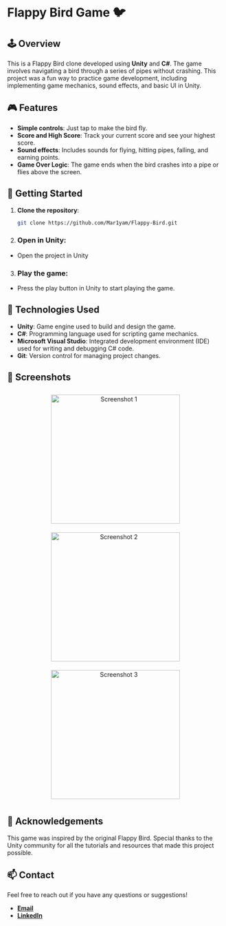 # Flappy Bird Game 🐦

## 🕹️ Overview
This is a Flappy Bird clone developed using **Unity** and **C#**. The game involves navigating a bird through a series of pipes without crashing. This project was a fun way to practice game development, including implementing game mechanics, sound effects, and basic UI in Unity.

## 🎮 Features
- **Simple controls**: Just tap to make the bird fly.
- **Score and High Score**: Track your current score and see your highest score.
- **Sound effects**: Includes sounds for flying, hitting pipes, falling, and earning points.
- **Game Over Logic**: The game ends when the bird crashes into a pipe or flies above the screen.

## 🚀 Getting Started
1. **Clone the repository**:
   ```bash
   git clone https://github.com/Mar1yam/Flappy-Bird.git

2. ### Open in Unity:
- Open the project in Unity

3. ### Play the game:
- Press the play button in Unity to start playing the game.

## 🔧 Technologies Used
- **Unity**: Game engine used to build and design the game.
- **C#**: Programming language used for scripting game mechanics.
- **Microsoft Visual Studio**: Integrated development environment (IDE) used for writing and debugging C# code.
- **Git**: Version control for managing project changes.

## 📸 Screenshots

<div align="center">
  <img src="https://github.com/Mar1yam/Flappy-Bird/blob/e3f37a33e2fcc12525dfbed82a17b9e4249906fd/Screenshot%202024-08-25%20231457.png" alt="Screenshot 1" width="300" style="margin: 10px;">
  <img src="https://github.com/Mar1yam/Flappy-Bird/blob/e3f37a33e2fcc12525dfbed82a17b9e4249906fd/Screenshot%202024-08-25%20231522.png" alt="Screenshot 2" width="300" style="margin: 10px;">
  <img src="https://github.com/Mar1yam/Flappy-Bird/blob/e3f37a33e2fcc12525dfbed82a17b9e4249906fd/Screenshot%202024-08-25%20231557.png" alt="Screenshot 3" width="300" style="margin: 10px;">
</div>

## 🙌 Acknowledgements
This game was inspired by the original Flappy Bird. Special thanks to the Unity community for all the tutorials and resources that made this project possible.

## 📫 Contact
Feel free to reach out if you have any questions or suggestions!

- [**Email**](Mariammember1@gmail.com)
- [**LinkedIn**](https://www.linkedin.com/in/mariyam-m-3989a4224/)
